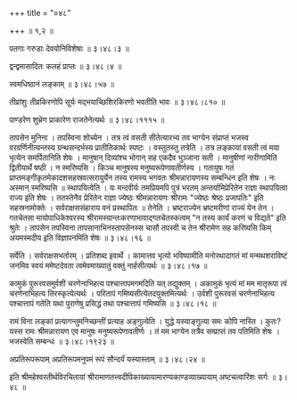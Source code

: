 +++
title = "०४८"

+++
 ॥ १,२ ॥   

  

पतगाः गरुडाः देवयोनिविशेषाः  ॥  ३।४८।३ ॥   

  

द्वन्द्वमासादितः कलहं प्राप्तः  ॥  ३।४८।४ ॥   

  

स्वमधिष्ठानं लङ्काम्  ॥  ३।४८।५७ ॥   

  

तीव्रांशुः तीव्रकिरणोपि सूर्यः मद्भयाच्छिशिरकिरणो भवतीति भावः  ॥  ३।४८।८१० ॥   

  

पाण्डरेण शुभ्रेण प्राकारेण राजतेनेत्यर्थः  ॥  ३।४८।१११५ ॥   

  

तापसेन मुनिना । तपस्विना शोच्येन । तत्र त्वं वसती सीतेत्यारभ्य तव भाग्येन संप्राप्तं भजस्व वरवर्णिनीत्यन्तस्य ग्रन्थसन्दर्भस्य प्रातीतिकार्थः स्पष्टः । वस्तुतस्तु तत्रेति । तत्र लङ्कायां वसती त्वं मया भृत्येन समर्पितानिति शेषः । मानुषान् दिव्यांश्च भोगान् सह एकदैव भुञ्जाना सती । मानुषीणां नारीणामिति द्वितीयार्थे षष्ठी । न स्मरिष्यसि । किञ्च मानुषस्य मनुष्यरूपेणावतीर्णस्य । गतायुषः गतं प्राप्तमङ्गीकृतमेकादशसहस्रवत्सरायुर्येन तस्य रामस्य भगवतः श्रीमन्नारायणस्य सम्बन्धिन इति शेषः । नः अस्मान् स्मरिष्यसि  ॥  स्थापयित्वेति । यः मन्दवीर्यः तमप्रियमपि पुत्रं भरतम् अन्तर्यामिप्रेरितेन राज्ञा स्थापयित्वा राज्य इति शेषः । ततस्तेनैव प्रेरितेन राज्ञा ज्येष्ठः श्रीमन्नारायणः श्रीरामः "ज्येष्ठः श्रेष्ठः प्रजापतिः" इति सहस्रनामोक्तेः । सर्वराक्षससंहाराय वनं प्रस्थापितः  ॥  तेनेति । भ्रष्टराज्येन भ्रष्टमरीणां राज्यं येन तेन । गतचेतसा मायोपाधिकेश्वरस्य श्रीरामस्यान्तःकरणाभावाद्गतचेतस्कत्वम् "न तस्य कार्यं करणं च विद्यते" इति श्रुतेः । तापसेन तपस्विना तापसानाभिनस्तापसेनस्स चासौ तपस्वी च तेन श्रीरामेण सह करिष्यसि किम् अयमस्मदीय इति विज्ञापनमिति शेषः  ॥  ३।४८।१६ ॥   

  

सर्वेति । सर्वराक्षसभर्तारम् । प्रतिशब्द इवार्थे । कामात्तव भृत्यो भविष्यामीति मनोरथादागतं मां मन्मथशराविष्टं जनमिव स्वयं ममेष्टदेवता त्वमेवमाख्यातुं वक्तुं नार्हसीत्यर्थः  ॥  ३।४८।१७ ॥   

  

कामुकं पुरूरवसमुर्वशी चरणेनाभिहत्य पश्चात्तापमगमदिति यत् तद्युक्तम् । अकामुकं भृत्यं मां मम मातृरूपा त्वं चरणेनाभिहत्य तिरस्कृत्येत्यर्थः । परितापं गमिष्यसीत्येतदयुक्तमित्यर्थः । उर्वशी पुरूरवसं चरणेनाभिहत्य पश्चात्तापं गतेति यथा पुराणेषु प्रसिद्धं तथा पश्चात्तापं गमिष्यसि  ॥  ३।४८।१८ ॥   

  

रामं विना लङ्कां प्रत्यागन्तुमनिच्छन्तीं प्रत्याह अङ्गुल्येति । युद्धे यस्याङ्गुल्या समः कोपि नास्ति । कुतः? यस्स रामः श्रीमन्नारायण एव मानुषः मनुष्यरूपेणावतीर्णः । तं मम भाग्येन तत्रैव सम्प्राप्तं तव पतिमिति शेषः । भजस्वेति सम्बन्धः  ॥  ३।४८।१९२३ ॥   

  

अप्रतिरूपरूपाम् अप्रतिरूपमनुपमं रूपं सौन्दर्यं यस्यास्ताम्  ॥  ३।४८।२४ ॥   

  

इति श्रीमहेश्वरतीर्थविरचितायां श्रीरामाणतत्त्वदीपिकाख्यायामारण्यकाण्डव्याख्यायाम् अष्टचत्वारिंशः सर्गः  ॥  ३।४८ ॥   

  


